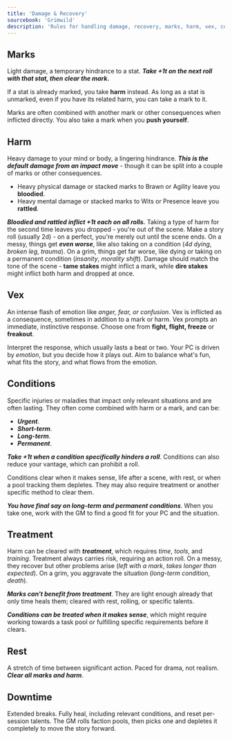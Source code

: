 ```yaml
---
title: 'Damage & Recovery'
sourcebook: 'Grimwild'
description: 'Rules for handling damage, recovery, marks, harm, vex, conditions, treatment, rest, and downtime in Grimwild. Covers how injuries and emotional effects impact characters, and how they are healed or resolved.'
---
```


## Marks

Light damage, a temporary hindrance to a stat. **_Take +1t on the next roll with that stat, then clear the mark._**

If a stat is already marked, you take **harm**  instead. As long as a stat is unmarked, even if you have its related harm, you can take a mark to it.

Marks are often combined with another mark or other consequences when inflicted directly. You also take a mark when you **push yourself**.

## Harm

Heavy damage to your mind or body, a lingering hindrance. **_This is the default damage from an impact move_** - though it can be split into
a couple of marks or other consequences.

- Heavy physical damage or stacked marks to Brawn or Agility leave you **bloodied**.
- Heavy mental damage or stacked marks to Wits or Presence leave you **rattled**.

**_Bloodied and rattled inflict +1t each on all rolls._** Taking a type of harm for the second time leaves you dropped - you're out of the scene. Make a story roll (usually 2d) - on a perfect, you're merely out until the scene ends. On a messy, things get **_even worse_**, like also taking on a condition (_4d dying_, _broken leg_, _trauma_). On a grim, things get far worse, like dying or taking on a permanent condition (_insanity_, _morality shift_).  Damage should match the tone of the scene - **tame stakes** might inflict a mark, while **dire stakes** might inflict both harm and dropped at once.

## Vex

An intense flash of emotion like _anger, fear, or confusion_. Vex is inflicted as a consequence, sometimes in addition to a mark or harm. Vex prompts an immediate, instinctive response. Choose one from **fight, flight, freeze** or **freakout**.

Interpret the response, which usually lasts a beat or two. Your PC is driven by _emotion_, but you decide how it plays out. Aim to balance what's fun, what fits the story, and what flows from the emotion.

## Conditions

Specific injuries or maladies that impact only relevant situations and are often lasting. They often come combined with harm or a mark, and can be:

- **_Urgent_**.
- **_Short-term_**.
- **_Long-term_**.
- **_Permanent_**.

**_Take +1t when a condition specifically hinders a roll_**. Conditions can also reduce your vantage, which can prohibit a roll.

Conditions clear when it makes sense, life after a scene, with rest, or when a pool tracking them depletes. They may also require treatment or another specific method to clear them.

**_You have final say on long-term and permanent conditions_**. When you take one, work with the GM to find a good fit for your PC and the situation.

## Treatment

Harm can be cleared with **_treatment_**, which requires _time_, _tools_,  and _training_. Treatment always carries risk, requiring an action roll. On a messy, they recover but other problems arise (_left with a mark_, _takes longer than expected_). On a grim, you aggravate the situation (_long-term condition_, _death_).

**_Marks can't benefit from treatment_**. They are light enough already that only time heals them; cleared with rest, rolling, or specific talents.

**_Conditions can be treated when it makes sense_**, which might require working towards a task pool or fulfilling specific requirements before it clears.

## Rest

A stretch of time between significant action. Paced for drama, not realism. **_Clear all marks and harm_**.

## Downtime

Extended breaks. Fully heal, including relevant conditions, and reset per-session talents. The GM rolls faction pools, then picks one and depletes it completely to move the story forward.
